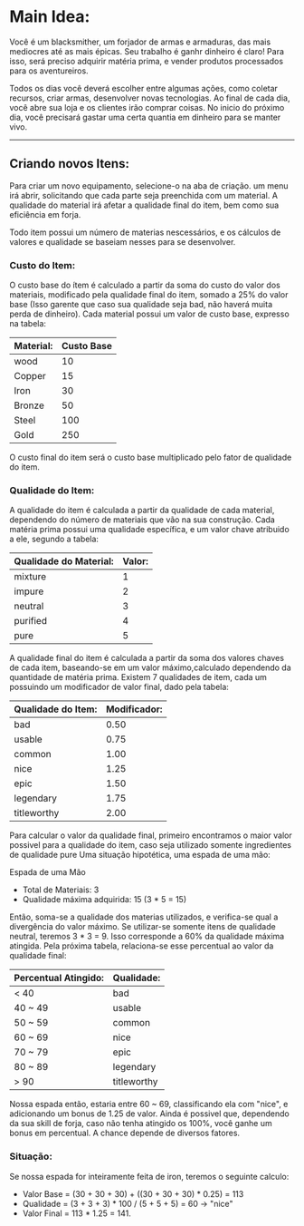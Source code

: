 # Main Idea:

Você é um blacksmither, um forjador de armas e armaduras, das mais mediocres até as mais épicas. Seu trabalho é ganhr dinheiro é claro! Para isso, será preciso adquirir matéria prima, e vender produtos processados para os aventureiros.

Todos os dias você deverá escolher entre algumas ações, como coletar recursos, criar armas, desenvolver novas tecnologias. Ao final de cada dia, você abre sua loja e os clientes irão comprar coisas. No inicio do próximo dia, você precisará gastar uma certa quantia em dinheiro para se manter vivo.

---

## Criando novos Itens:

Para criar um novo equipamento, selecione-o na aba de criação. um menu irá abrir, solicitando que cada parte seja preenchida com um material. A qualidade do material irá afetar a qualidade final do item, bem como sua eficiência em forja.

Todo item possui um número de materias nescessários, e os cálculos de valores e qualidade se baseiam nesses para se desenvolver.

### Custo do Item:

O custo base do ítem é calculado a partir da soma do custo do valor dos materiais, modificado pela qualidade final do item, somado a 25% do valor base (Isso garente que caso sua qualidade seja bad, não haverá muita perda de dinheiro). Cada material possui um valor de custo base, expresso na tabela:

| Material: | Custo Base |
| --------- | ---------- |
| wood      | 10         |
| Copper    | 15         |
| Iron      | 30         |
| Bronze    | 50         |
| Steel     | 100        |
| Gold      | 250        |

O custo final do item será o custo base multiplicado pelo fator de qualidade do item. 

### Qualidade do Item:

A qualidade do item é calculada a partir da qualidade de cada material, dependendo do número de materiais que vão na sua construção. Cada matéria prima possui uma qualidade específica, e um valor chave atribuido a ele, segundo a tabela:

| Qualidade do Material: | Valor: |
| ---------------------- | ------ |
| mixture                | 1      |
| impure                 | 2      |
| neutral                | 3      |
| purified               | 4      |
| pure                   | 5      |

A qualidade final do item é calculada a partir da soma dos valores chaves de cada item, baseando-se em um valor máximo,calculado dependendo da quantidade de matéria prima. Existem 7 qualidades de item, cada um possuindo um modificador de valor final, dado pela tabela:

| Qualidade do Item: | Modificador: |
| ------------------ | ------------ |
| bad                | 0.50         |
| usable             | 0.75         |
| common             | 1.00         |
| nice               | 1.25         |
| epic               | 1.50         |
| legendary          | 1.75         |
| titleworthy        | 2.00         |

Para calcular o valor da qualidade final, primeiro encontramos o maior valor possivel para a qualidade do item, caso seja utilizado somente ingredientes de qualidade pure
Uma situação hipotética, uma espada de uma mão:

Espada de uma Mão
* Total de Materiais: 3
* Qualidade máxima adquirida: 15 (3 * 5 = 15)

Então, soma-se a qualidade dos materias utilizados, e verifica-se qual a divergência do valor máximo. Se utilizar-se somente itens de qualidade neutral, teremos 3 * 3 = 9. Isso corresponde a 60% da qualidade máxima atingida. Pela próxima tabela, relaciona-se esse percentual ao valor da qualidade final:

| Percentual Atingido: | Qualidade:  |
| -------------------- | ----------- |
| < 40                 | bad         |
| 40 ~ 49              | usable      |
| 50 ~ 59              | common      |
| 60 ~ 69              | nice        |
| 70 ~ 79              | epic        |
| 80 ~ 89              | legendary   |
| > 90                 | titleworthy |

Nossa espada então, estaria entre 60 ~ 69, classificando ela com "nice", e adicionando um bonus de 1.25 de valor. Ainda é possivel que, dependendo da sua skill de forja, caso não tenha atingido os 100%, você ganhe um bonus em percentual. A chance depende de diversos fatores.

### Situação:

Se nossa espada for inteiramente feita de iron, teremos o seguinte calculo:

* Valor Base = (30 + 30 + 30) + ((30 + 30 + 30) * 0.25) = 113
* Qualidade = (3 + 3 + 3) * 100 / (5 + 5 + 5) = 60 -> "nice"
* Valor Final = 113 * 1.25 = 141.

